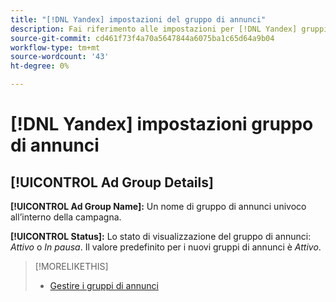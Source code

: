 ```yaml
---
title: "[!DNL Yandex] impostazioni del gruppo di annunci"
description: Fai riferimento alle impostazioni per [!DNL Yandex] gruppi di annunci.
source-git-commit: cd461f73f4a70a5647844a6075ba1c65d64a9b04
workflow-type: tm+mt
source-wordcount: '43'
ht-degree: 0%

---
```


# [!DNL Yandex] impostazioni gruppo di annunci

## [!UICONTROL Ad Group Details]

**[!UICONTROL Ad Group Name]:** Un nome di gruppo di annunci univoco all’interno della campagna.

**[!UICONTROL Status]:** Lo stato di visualizzazione del gruppo di annunci: *Attivo* o *In pausa*. Il valore predefinito per i nuovi gruppi di annunci è *Attivo*.

>[!MORELIKETHIS]
>
>* [Gestire i gruppi di annunci](/help/search-social-commerce/campaign-management/campaigns/ad-group-manage.md)

